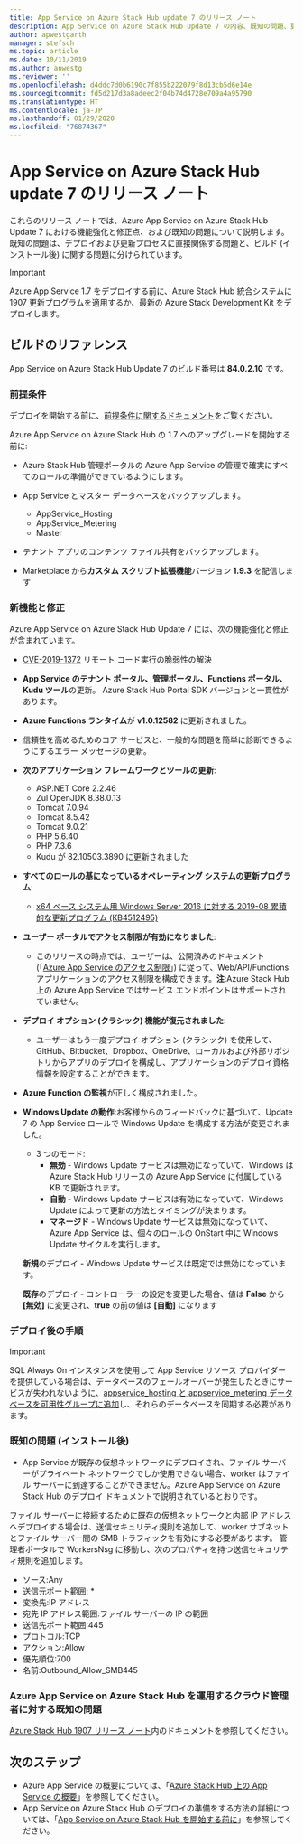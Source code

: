 ```yaml
---
title: App Service on Azure Stack Hub update 7 のリリース ノート
description: App Service on Azure Stack Hub Update 7 の内容、既知の問題、更新プログラムをダウンロードする場所について説明します。
author: apwestgarth
manager: stefsch
ms.topic: article
ms.date: 10/11/2019
ms.author: anwestg
ms.reviewer: ''
ms.openlocfilehash: d4ddc7d0b6190c7f855b222079f8d13cb5d6e14e
ms.sourcegitcommit: fd5d217d3a8adeec2f04b74d4728e709a4a95790
ms.translationtype: HT
ms.contentlocale: ja-JP
ms.lasthandoff: 01/29/2020
ms.locfileid: "76874367"
---
```

# <a name="app-service-on-azure-stack-hub-update-7-release-notes"></a>App Service on Azure Stack Hub update 7 のリリース ノート

これらのリリース ノートでは、Azure App Service on Azure Stack Hub Update 7 における機能強化と修正点、および既知の問題について説明します。 既知の問題は、デプロイおよび更新プロセスに直接関係する問題と、ビルド (インストール後) に関する問題に分けられています。

> [!IMPORTANT]
> Azure App Service 1.7 をデプロイする前に、Azure Stack Hub 統合システムに 1907 更新プログラムを適用するか、最新の Azure Stack Development Kit をデプロイします。


## <a name="build-reference"></a>ビルドのリファレンス

App Service on Azure Stack Hub Update 7 のビルド番号は **84.0.2.10** です。

### <a name="prerequisites"></a>前提条件

デプロイを開始する前に、[前提条件に関するドキュメント](azure-stack-app-service-before-you-get-started.md)をご覧ください。

Azure App Service on Azure Stack Hub の 1.7 へのアップグレードを開始する前に:

- Azure Stack Hub 管理ポータルの Azure App Service の管理で確実にすべてのロールの準備ができているようにします。

- App Service とマスター データベースをバックアップします。
  - AppService_Hosting
  - AppService_Metering
  - Master

- テナント アプリのコンテンツ ファイル共有をバックアップします。

- Marketplace から**カスタム スクリプト拡張機能**バージョン **1.9.3** を配信します

### <a name="new-features-and-fixes"></a>新機能と修正

Azure App Service on Azure Stack Hub Update 7 には、次の機能強化と修正が含まれています。

- [CVE-2019-1372](https://portal.msrc.microsoft.com/en-US/security-guidance/advisory/CVE-2019-1372) リモート コード実行の脆弱性の解決

- **App Service のテナント ポータル、管理ポータル、Functions ポータル、Kudu ツール**の更新。 Azure Stack Hub Portal SDK バージョンと一貫性があります。

- **Azure Functions ランタイム**が **v1.0.12582** に更新されました。

- 信頼性を高めるためのコア サービスと、一般的な問題を簡単に診断できるようにするエラー メッセージの更新。

- **次のアプリケーション フレームワークとツールの更新**:
  - ASP.NET Core 2.2.46
  - Zul OpenJDK 8.38.0.13
  - Tomcat 7.0.94
  - Tomcat 8.5.42
  - Tomcat 9.0.21
  - PHP 5.6.40
  - PHP 7.3.6
  - Kudu が 82.10503.3890 に更新されました

- **すべてのロールの基になっているオペレーティング システムの更新プログラム**:
  - [x64 ベース システム用 Windows Server 2016 に対する 2019-08 累積的な更新プログラム (KB4512495)](https://support.microsoft.com/help/4512495)

- **ユーザー ポータルでアクセス制限が有効になりました**:
  - このリリースの時点では、ユーザーは、公開済みのドキュメント (「[Azure App Service のアクセス制限](https://docs.microsoft.com/azure/app-service/app-service-ip-restrictions)」) に従って、Web/API/Functions アプリケーションのアクセス制限を構成できます。**注**:Azure Stack Hub 上の Azure App Service ではサービス エンドポイントはサポートされていません。

- **デプロイ オプション (クラシック) 機能が復元されました**:
  - ユーザーはもう一度デプロイ オプション (クラシック) を使用して、GitHub、Bitbucket、Dropbox、OneDrive、ローカルおよび外部リポジトリからアプリのデプロイを構成し、アプリケーションのデプロイ資格情報を設定することができます。

- **Azure Function の監視**が正しく構成されました。

- **Windows Update の動作**:お客様からのフィードバックに基づいて、Update 7 の App Service ロールで Windows Update を構成する方法が変更されました。
  - 3 つのモード:
    - **無効** - Windows Update サービスは無効になっていて、Windows は Azure Stack Hub リリースの Azure App Service に付属している KB で更新されます。
    - **自動** - Windows Update サービスは有効になっていて、Windows Update によって更新の方法とタイミングが決まります。
    - **マネージド** - Windows Update サービスは無効になっていて、Azure App Service は、個々のロールの OnStart 中に Windows Update サイクルを実行します。

  **新規**のデプロイ - Windows Update サービスは既定では無効になっています。

  **既存**のデプロイ - コントローラーの設定を変更した場合、値は **False** から **[無効]** に変更され、**true** の前の値は **[自動]** になります

### <a name="post-deployment-steps"></a>デプロイ後の手順

> [!IMPORTANT]
> SQL Always On インスタンスを使用して App Service リソース プロバイダーを提供している場合は、データベースのフェールオーバーが発生したときにサービスが失われないように、[appservice_hosting と appservice_metering データベースを可用性グループに追加](https://docs.microsoft.com/sql/database-engine/availability-groups/windows/availability-group-add-a-database)し、それらのデータベースを同期する必要があります。

### <a name="known-issues-post-installation"></a>既知の問題 (インストール後)

- App Service が既存の仮想ネットワークにデプロイされ、ファイル サーバーがプライベート ネットワークでしか使用できない場合、worker はファイル サーバーに到達することができません。Azure App Service on Azure Stack Hub のデプロイ ドキュメントで説明されているとおりです。

ファイル サーバーに接続するために既存の仮想ネットワークと内部 IP アドレスへデプロイする場合は、送信セキュリティ規則を追加して、worker サブネットとファイル サーバー間の SMB トラフィックを有効にする必要があります。 管理者ポータルで WorkersNsg に移動し、次のプロパティを持つ送信セキュリティ規則を追加します。
 * ソース:Any
 * 送信元ポート範囲: *
 * 変換先:IP アドレス
 * 宛先 IP アドレス範囲:ファイル サーバーの IP の範囲
 * 送信先ポート範囲:445
 * プロトコル:TCP
 * アクション:Allow
 * 優先順位:700
 * 名前:Outbound_Allow_SMB445

### <a name="known-issues-for-cloud-admins-operating-azure-app-service-on-azure-stack-hub"></a>Azure App Service on Azure Stack Hub を運用するクラウド管理者に対する既知の問題

[Azure Stack Hub 1907 リリース ノート](azure-stack-release-notes-1907.md)内のドキュメントを参照してください。

## <a name="next-steps"></a>次のステップ

- Azure App Service の概要については、「[Azure Stack Hub 上の App Service の概要](azure-stack-app-service-overview.md)」を参照してください。
- App Service on Azure Stack Hub のデプロイの準備をする方法の詳細については、「[App Service on Azure Stack Hub を開始する前に](azure-stack-app-service-before-you-get-started.md)」を参照してください。
